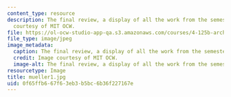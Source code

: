 ```yaml
---
content_type: resource
description: The final review, a display of all the work from the semester. Image
  courtesy of MIT OCW.
file: https://ol-ocw-studio-app-qa.s3.amazonaws.com/courses/4-125b-architecture-studio-building-in-landscapes-fall-2005/0f65ffb667f63eb3b5bc6b36f227167e_mueller1.jpg
file_type: image/jpeg
image_metadata:
  caption: The final review, a display of all the work from the semester.
  credit: Image courtesy of MIT OCW.
  image-alt: The final review, a display of all the work from the semester.
resourcetype: Image
title: mueller1.jpg
uid: 0f65ffb6-67f6-3eb3-b5bc-6b36f227167e
---
```

